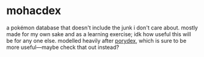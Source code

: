 # mohacdex

a pokémon database that doesn't include the junk i don't care about.  mostly made for my own sake and as a learning exercise; idk how useful this will be for any one else.
modelled heavily after [porydex](https://github.com/CatTrinket/porydex), which is sure to be more useful—maybe check that out instead?